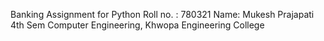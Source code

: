 Banking Assignment for Python
Roll no. : 780321
Name: Mukesh Prajapati
4th Sem Computer Engineering,
Khwopa Engineering College
